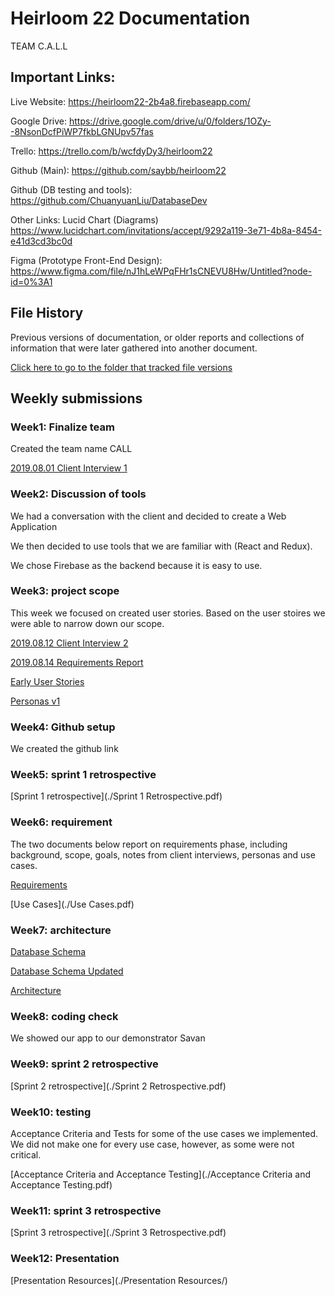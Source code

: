 # Heirloom 22 Documentation

TEAM C.A.L.L



## Important Links:

Live Website:
https://heirloom22-2b4a8.firebaseapp.com/

Google Drive:
https://drive.google.com/drive/u/0/folders/1OZy--8NsonDcfPiWP7fkbLGNUpv57fas

Trello:
https://trello.com/b/wcfdyDy3/heirloom22

Github (Main):
https://github.com/saybb/heirloom22

Github (DB testing and tools):
https://github.com/ChuanyuanLiu/DatabaseDev

Other Links:
Lucid Chart (Diagrams)
https://www.lucidchart.com/invitations/accept/9292a119-3e71-4b8a-8454-e41d3cd3bc0d

Figma (Prototype Front-End Design):
https://www.figma.com/file/nJ1hLeWPqFHr1sCNEVU8Hw/Untitled?node-id=0%3A1



## File History

Previous versions of documentation, or older reports and collections of information that were later gathered into another document.

[Click here to go to the folder that tracked file versions](./versions/)  



## Weekly submissions

### Week1: Finalize team

Created the team name CALL

[2019.08.01 Client Interview 1](./versions/2019.08.01%20Client%20Interview%201.pdf)

### Week2: Discussion of tools

We had a conversation with the client and decided to create a Web Application

We then decided to use tools that we are familiar with (React and Redux).

We chose Firebase as the backend because it is easy to use.

### Week3: project scope

This week we focused on created user stories. Based on the user stoires we were able to narrow down our scope.

[2019.08.12 Client Interview 2](./versions/2019.08.12%20Client%20Interview%202.pdf)

[2019.08.14 Requirements Report](./versions/2019.08.14%20Requirements%20Report.pdf)

[Early User Stories](./versions/Early%20User%20Stories.pdf)

[Personas v1](./versions/Personas%20v1.pdf)

### Week4: Github setup

We created the github link

### Week5: sprint 1 retrospective

[Sprint 1 retrospective](./Sprint 1 Retrospective.pdf)

### Week6: requirement

The two documents below report on requirements phase, including background, scope, goals, notes from client interviews, personas and use cases. 

[Requirements](./Requirements.pdf)

[Use Cases](./Use Cases.pdf)

### Week7: architecture

[Database Schema](./databaseDv1.pdf)

[Database Schema Updated](./databaseDv2.pdf)

[Architecture](./architecture.md)

### Week8: coding check

We showed our app to our demonstrator Savan

### Week9: sprint 2 retrospective

[Sprint 2 retrospective](./Sprint 2 Retrospective.pdf)

### Week10: testing

Acceptance Criteria and Tests for some of the use cases we implemented. We did not make one for every use case, however, as some were not critical.

[Acceptance Criteria and Acceptance Testing](./Acceptance Criteria and Acceptance Testing.pdf)

### Week11: sprint 3 retrospective

[Sprint 3 retrospective](./Sprint 3 Retrospective.pdf)

### Week12: Presentation

[Presentation Resources](./Presentation Resources/)
